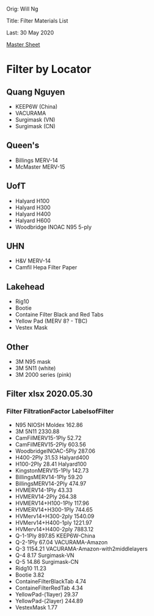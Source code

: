 Orig: Will Ng

Title: Filter Materials List

Last: 30 May 2020

[Master Sheet]()

# Filter by Locator
## Quang Nguyen
- KEEP6W (China)
- VACURAMA
- Surgimask (VN)
- Surgimask (CN)

## Queen's
- Billings MERV-14
- McMaster MERV-15 

## UofT
- Halyard H100
- Halyard H300
- Halyard H400
- Halyard H600
- Woodbridge INOAC N95 5-ply

## UHN
- H&V MERV-14
- Camfil Hepa Filter Paper
 
## Lakehead
- Rig10
- Bootie
- Containe Filter Black and Red Tabs
- Yellow Pad (MERV 8? - TBC)
- Vestex Mask

## Other
- 3M N95 mask
- 3M 5N11 (white)
- 3M 2000 series (pink)

## Filter xlsx 2020.05.30
### Filter	FiltrationFactor	LabelsofFilter
- N95 NIOSH Moldex	162.86	
- 3M 5N11	2330.88	
- CamFilMERV15-1Ply	52.72	
- CamFilMERV15-2Ply	603.56	
- WoodbridgeINOAC-5Ply	287.06	
- H400-2Ply	31.53	Halyard400
- H100-2Ply	28.41	Halyard100
- KingstonMERV15-1Ply	142.73	
- BillingsMERV14-1Ply	59.20	
- BillingsMERV14-2Ply	474.97	
- HVMERV14-1Ply	43.33	
- HVMERV14-2Ply	264.38	
- HVMERV14+H100-1Ply	117.96	
- HVMERV14+H300-1Ply	744.65	
- HVMerv14+H300-2ply	1540.09	
- HVMerv14+H400-1ply	1221.97	
- HVMerv14+H400-2ply	7883.12	
- Q-1-1Ply	897.85	KEEP6W-China
- Q-2-1Ply	67.04	VACURAMA-Amazon
- Q-3	1154.21	VACURAMA-Amazon-with2middlelayers
- Q-4	8.17	Surgimask-VN
- Q-5	14.86	Surgimask-CN
- Ridg10	11.23	
- Bootie	3.82
- ContaineFilterBlackTab	4.74	
- ContaineFilterRedTab	4.34	
- YellowPad-(1layer)	29.37	
- YellowPad-(2layer)	244.89	
- VestexMask	1.77	
